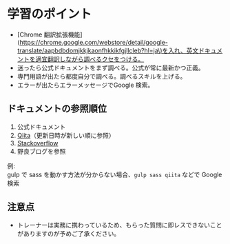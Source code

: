 # 学習のポイント

* \[Chrome 翻訳拡張機能\]\([https://chrome.google.com/webstore/detail/google-translate/aapbdbdomjkkjkaonfhkkikfgjllcleb?hl=ja\)を入れ、英文ドキュメントを適宜翻訳しながら調べるクセをつける。](https://chrome.google.com/webstore/detail/google-translate/aapbdbdomjkkjkaonfhkkikfgjllcleb?hl=ja%29を入れ、英文ドキュメントを適宜翻訳しながら調べるクセをつける。)
* 迷ったら公式ドキュメントをまず調べる。公式が常に最新かつ正義。
* 専門用語が出たら都度自分で調べる。調べるスキルを上げる。
* エラーが出たらエラーメッセージでGoogle 検索。

## ドキュメントの参照順位

1. 公式ドキュメント
2. [Qiita](https://qiita.com/trend)（更新日時が新しい順に参照）
3. [Stackoverflow](https://ja.stackoverflow.com/)
4. 野良ブログを参照

例:  
gulp で sass を動かす方法が分からない場合、`gulp sass qiita` などで Google 検索

## 注意点

* トレーナーは実務に携わっているため、もらった質問に即レスできないことがありますのが予めご了承ください。



